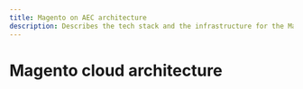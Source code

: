 ```yaml
---
title: Magento on AEC architecture
description: Describes the tech stack and the infrastructure for the Magento PaaS solution.
---
```


# Magento cloud architecture
